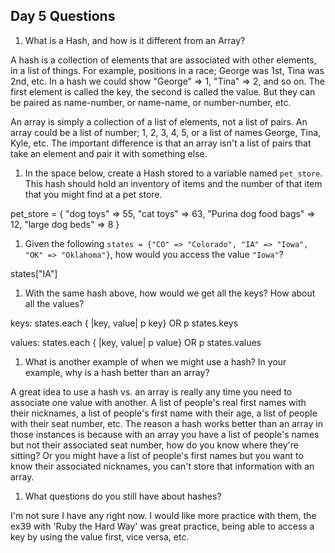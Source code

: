 ## Day 5 Questions

1. What is a Hash, and how is it different from an Array?

A hash is a collection of elements that are associated with other elements, in a list of things. For example, positions in a race; George was 1st, Tina was 2nd, etc. In a hash we could show "George" => 1, "Tina" => 2, and so on. The first element is called the key, the second is called the value. But they can be paired as name-number, or name-name, or number-number, etc.

An array is simply a collection of a list of elements, not a list of pairs. An array could be a list of number; 1, 2, 3, 4, 5, or a list of names George, Tina, Kyle, etc. The important difference is that an array isn't a list of pairs that take an element and pair it with something else.

1. In the space below, create a Hash stored to a variable named `pet_store`.  This hash should hold an inventory of items and the number of that item that you might find at a pet store.

pet_store =  {
"dog toys" => 55,
"cat toys" => 63,
"Purina dog food bags" => 12,
"large dog beds" => 8
}


1. Given the following `states = {"CO" => "Colorado", "IA" => "Iowa", "OK" => "Oklahoma"}`, how would you access the value `"Iowa"`?

states["IA"]

1. With the same hash above, how would we get all the keys?  How about all the values?

keys:
states.each { |key, value| p key}
OR
p states.keys

values:
states.each { |key, value| p value}
OR
p states.values

1. What is another example of when we might use a hash?  In your example, why is a hash better than an array?

A great idea to use a hash vs. an array is really any time you need to associate one value with another. A list of people's real first names with their nicknames, a list of people's first name with their age, a list of people with their seat number, etc. The reason a hash works better than an array in those instances is because with an array you have a list of people's names but not their associated seat number, how do you know where they're sitting? Or you might have a list of people's first names but you want to know their associated nicknames, you can't store that information with an array.

1. What questions do you still have about hashes?

I'm not sure I have any right now. I would like more practice with them, the ex39 with 'Ruby the Hard Way' was great practice, being able to access a key by using the value first, vice versa, etc.
